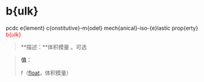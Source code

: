 # b{ulk}
pcdc e{lement} c{onstitutive}-m{odel} mech{anical}-iso-{e}lastic prop{erty} <span style='color: red;'>b{ulk}</span>
> **描述：**体积模量
。可选

> 
> **值：**
> 
> f（[float](数据类型/float/)，体积模量）

